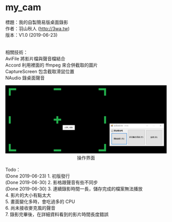 # my_cam
標題：我的自製簡易版桌面錄影<br>
作者：羽山秋人 (http://3wa.tw)<br>
版本：V1.0 (2019-06-23)<br>
<br>
<br>
相關技術：<br>
AviFile 將影片檔與聲音檔結合<br>
Accord 利用裡面的 ffmpeg 來合併截取的圖片<br>
CaptureScreen 包含截取滑鼠位置<br>
NAudio 錄桌面聲音<br>
<center>
  <img src="screenshot/screenshot1.png">
  <br>
  操作界面
</center>
<br>
Todo：<br>
  (Done 2019-06-23) 1. 初版發行<br>
  (Done 2019-06-30) 2. 影格跟聲音有些不同步<br>
  (Done 2019-06-30) 3. 連續錄影時間一長，儲存完成的檔案無法播放<br>
  4. 影片的大小有點太大<br>
  5. 畫面變化多時，會吃過多的 CPU<br>
  6. 尚未接收麥克風的聲音<br>
  7. 錄影完畢後，在詳細資料看到的影片時間長度錯誤<br>

